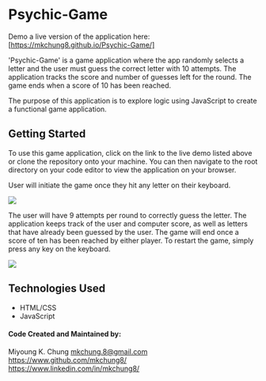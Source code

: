 # Psychic-Game

Demo a live version of the application here: [https://mkchung8.github.io/Psychic-Game/]

'Psychic-Game' is a game application where the app randomly selects a letter and the user must guess the correct letter with 10 attempts. The application tracks the score and number of guesses left for the round. The game ends when a score of 10 has been reached. 

The purpose of this application is to explore logic using JavaScript to create a functional game application. 

## Getting Started 

To use this game application, click on the link to the live demo listed above or clone the repository onto your machine. You can then navigate to the root directory on your code editor to view the application on your browser. 

User will initiate the game once they hit any letter on their keyboard. 

<img src = ".assets/images/psychicgame1.jpeg">

The user will have 9 attempts per round to correctly guess the letter. The application keeps track of the user and computer score, as well as letters that have already been guessed by the user. The game will end once a score of ten has been reached by either player. To restart the game, simply press any key on the keyboard. 

<img src = ".assets/images/psychicgame2.jpeg">

## Technologies Used 
* HTML/CSS 
* JavaScript 

#### Code Created and Maintained by: 
Miyoung K. Chung 
mkchung.8@gmail.com
https://www.github.com/mkchung8/
https://www.linkedin.com/in/mkchung8/
